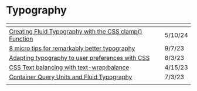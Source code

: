 # Typography

<table><thead><tr><th width="442.5"></th><th></th></tr></thead><tbody><tr><td><a href="https://www.sitepoint.com/fluid-typography-css-clamp-function/">Creating Fluid Typography with the CSS clamp() Function</a></td><td>5/10/24</td></tr><tr><td><a href="https://uxdesign.cc/8-micro-tips-for-remarkably-better-typography-986c8c4f6d85">8 micro tips for remarkably better typography</a></td><td>9/7/23</td></tr><tr><td><a href="https://web.dev/adapting-typography-to-user-preferences-with-css/?utm_source=Codrops+Subscribers&#x26;utm_campaign=156080d4a0-COLLECTIVE_776&#x26;utm_medium=email&#x26;utm_term=0_-a43123b2e4-%5BLIST_EMAIL_ID%5D">Adapting typography to user preferences with CSS</a></td><td>8/3/23</td></tr><tr><td><a href="https://ishadeed.com/article/css-text-wrap-balance/">CSS Text balancing with text-wrap:balance</a></td><td>4/15/23</td></tr><tr><td><a href="https://moderncss.dev/container-query-units-and-fluid-typography/?utm_source=newsletter&#x26;utm_medium=email&#x26;utm_campaign=wdrl-312">Container Query Units and Fluid Typography</a></td><td>7/3/23</td></tr><tr><td></td><td></td></tr></tbody></table>

